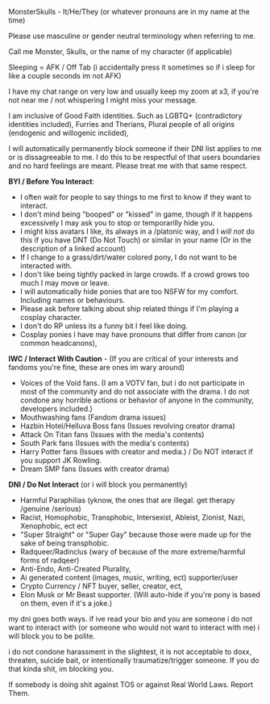 MonsterSkulls - It/He/They (or whatever pronouns are in my name at the time)

Please use masculine or gender neutral terminology when referring to me.

Call me Monster, Skulls, or the name of my character (if applicable)

Sleeping = AFK / Off Tab (i accidentally press it sometimes so if i sleep for like a couple seconds im not AFK)

I have my chat range on very low and usually keep my zoom at x3, if you're not near me / not whispering I might miss your message.

I am inclusive of Good Faith identities. Such as LGBTQ+ (contradictory identities included), Furries and Therians, Plural people of all origins (endogenic and willogenic inclided),

I will automatically permanently block someone if their DNI list applies to me or is dissagreeable to me. I do this to be respectful of that users boundaries and no hard feelings are meant. Please treat me with that same respect.

**BYI / Before You Interact**: 
- I often wait for people to say things to me first to know if they want to interact.
- I don't mind being "booped" or "kissed" in game, though if it happens excessively I may ask you to stop or temporarilly hide you.
- I might kiss avatars I like, its always in a /platonic way, and I *will not* do this if you have DNT (Do Not Touch) or similar in your name (Or in the description of a linked account)
- If I change to a grass/dirt/water colored pony, I do not want to be interacted with.
- I don't like being tightly packed in large crowds. If a crowd grows too much I may move or leave.
- I will automatically hide ponies that are too NSFW for my comfort. Including names or behaviours.
- Please ask before talking about ship related things if I'm playing a cosplay character.
- I don't do RP unless its a funny bit I feel like doing.
- Cosplay ponies I have may have pronouns that differ from canon (or common headcanons), 

**IWC / Interact With Caution** - (If you are critical of your interests and fandoms you're fine, these are ones im wary around)
- Voices of the Void fans. (I am a VOTV fan, but i do not participate in most of the community and do not associate with the drama. I do not condone any horrible actions or behavior of anyone in the community, developers included.)
- Mouthwashing fans (Fandom drama issues)
- Hazbin Hotel/Helluva Boss fans (Issues revolving creator drama)
- Attack On Titan fans (Issues with the media's contents)
- South Park fans (Issues with the media's contents)
- Harry Potter fans (Issues with creator and media.) / Do NOT interact if you support JK Rowling.
- Dream SMP fans (Issues with creator drama)

**DNI / Do Not Interact** (or i will block you permanently)
- Harmful Paraphilias (yknow, the ones that are illegal. get therapy /genuine /serious)
- Racist, Homophobic, Transphobic, Intersexist, Ableist, Zionist, Nazi, Xenophobic, ect ect
- "Super Straight" or "Super Gay" because those were made up for the sake of being transphobic.
- Radqueer/Radinclus (wary of because of the more extreme/harmful forms of radqeer)
- Anti-Endo, Anti-Created Plurality,
- Ai generated content (images, music, writing, ect) supporter/user
- Crypto Currency / NFT buyer, seller, creator, ect,
- Elon Musk or Mr Beast supporter. (Will auto-hide if you're pony is based on them, even if it's a joke.)

my dni goes both ways. if ive read your bio and you are someone i do not want to interact with (or someone who would not want to interact with me) i will block you to be polite.

i do not condone harassment in the slightest, it is not acceptable to doxx, threaten, suicide bait, or intentionally traumatize/trigger someone. If you do that kinda shit, im blocking you.

If somebody is doing shit against TOS or against Real World Laws. Report Them.
<!---
MonsterSkulls/MonsterSkulls is a ✨ special ✨ repository because its `README.md` (this file) appears on your GitHub profile.
You can click the Preview link to take a look at your changes.
--->
